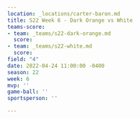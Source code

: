 ```yaml
---
location: _locations/carter-baron.md
title: S22 Week 6 - Dark Orange vs White
teams-score:
- team: _teams/s22-dark-orange.md
  score: 
- team: _teams/s22-white.md
  score: 
field: "4"
date: 2022-04-24 11:00:00 -0400
season: 22
week: 6
mvp: ''
game-ball: ''
sportsperson: ''

---
```

